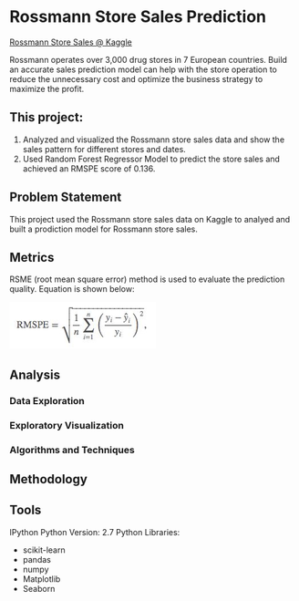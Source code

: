# Rossmann Store Sales Prediction
[Rossmann Store Sales @ Kaggle](https://www.kaggle.com/c/rossmann-store-sales)

Rossmann operates over 3,000 drug stores in 7 European countries. Build an accurate sales prediction model can help with the store operation to reduce the unnecessary cost and optimize the business strategy to maximize the profit.  

## This project:
1. Analyzed and visualized the Rossmann store sales data and show the sales pattern for different stores and dates. 
2. Used Random Forest Regressor Model to predict the store sales and achieved an RMSPE score of 0.136. 
 
## Problem Statement
This project used the Rossmann store sales data on Kaggle to analyed and built a prodiction model for Rossmann store sales.
 
## Metrics
RSME (root mean square error) method is used to evaluate the prediction quality. Equation is shown below:

<img src="image/matrics.jpg">


## Analysis

### Data Exploration
### Exploratory Visualization


### Algorithms and Techniques

## Methodology



## Tools
IPython
Python Version: 2.7
Python Libraries:
* scikit-learn
* pandas
* numpy
* Matplotlib
* Seaborn
